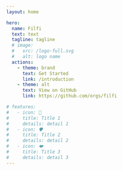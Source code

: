 ```yaml
---
layout: home

hero:
  name: Filfi
  text: text
  tagline: tagline
  # image:
  #   src: /logo-full.svg
  #   alt: logo name
  actions:
    - theme: brand
      text: Get Started
      link: /introduction
    - theme: alt
      text: View on GitHub
      link: https://github.com/orgs/filfi

# features:
#   - icon: 🚀
#     title: Title 1 
#     details: detail 1
#   - icon: 🛡️
#     title: Title 2
#     details: detail 2
#   - icon: ❤️
#     title: Title 3
#     details: detail 3
---
```


<style>
:root { --vp-home-hero-name-color: #e45250 }
</style>
